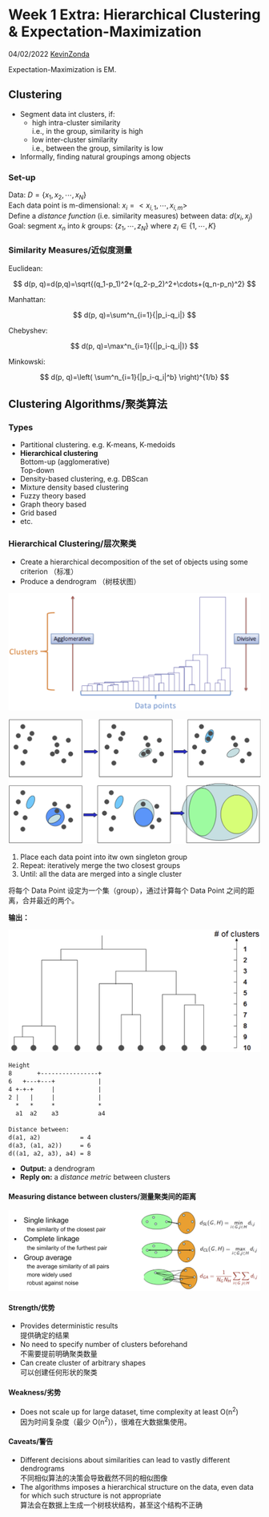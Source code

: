 # Week 1 Extra: Hierarchical Clustering & Expectation-Maximization

04/02/2022 [KevinZonda](https://github.com/KevinZonda)

Expectation-Maximization is EM.

## Clustering

- Segment data int clusters, if:
  - high intra-cluster similarity  
    i.e., in the group, similarity is high
  - low inter-cluster similarity  
    i.e., between the group, similarity is low
- Informally, finding natural groupings among objects

### Set-up

Data: $D=\left\{x_1, x_2, \cdots, x_N \right\}$  
Each data point is m-dimensional: $x_i=<x_{i,1}, \cdots, x_{i, m}>$  
Define a *distance function* (i.e. similarity measures) between data: $d(x_i, x_j)$  
Goal: segment $x_n$ into $k$ groups: $\left\{ z_1, \cdots, z_N \right\}$ where $z_i \in \left\{ 1, \cdots, K\right\}$

### Similarity Measures/近似度测量

Euclidean:

$$
d(p, q)=d(p,q)=\sqrt{(q_1-p_1)^2+(q_2-p_2)^2+\cdots+(q_n-p_n)^2}
$$

Manhattan:

$$
d(p, q)=\sum^n_{i=1}{|p_i-q_i|}
$$

Chebyshev:

$$
d(p, q)=\max^n_{i=1}{(|p_i-q_i|)}
$$

Minkowski:

$$
d(p, q)=\left(
  \sum^n_{i=1}{|p_i-q_i|^b}
  \right)^{1/b}
$$

## Clustering Algorithms/聚类算法

### Types

- Partitional clustering. e.g. K-means, K-medoids
- **Hierarchical clustering**  
  Bottom-up (agglomerative)  
  Top-down
- Density-based clustering, e.g. DBScan
- Mixture density based clustering
- Fuzzy theory based
- Graph theory based
- Grid based
- etc.

### Hierarchical Clustering/层次聚类

- Create a hierarchical decomposition of the set of objects using some criterion （标准）
- Produce a dendrogram （树枝状图）

![](img/Wk1/ex-hcem/hc-dps.png)

![](img/Wk1/ex-hcem/hc-ill.png)

1. Place each data point into itw own singleton group
2. Repeat: iteratively merge the two closest groups
3. Until: all the data are merged into a single cluster

将每个 Data Point 设定为一个集（group），通过计算每个 Data Point 之间的距离，合并最近的两个。

**输出：**

![](img/Wk1/ex-hcem/hc-rst.png)

```plain
Height
8       +----------------+
6   +---+---+            |
4 +-+-+     |            |
2 |   |     |            |
  *   *     *            *
  a1  a2    a3           a4

Distance between:
d(a1, a2)           = 4
d(a3, (a1, a2))     = 6
d((a1, a2, a3), a4) = 8
```

- **Output:** a dendrogram
- **Reply on:** a *distance metric* between clusters

#### Measuring distance between clusters/测量聚类间的距离

![](img/Wk1/ex-hcem/hc-dist.png)

#### Strength/优势

- Provides deterministic results  
  提供确定的结果
- No need to specify number of clusters beforehand  
  不需要提前明确聚类数量
- Can create cluster of arbitrary shapes  
  可以创建任何形状的聚类

#### Weakness/劣势

- Does not scale up for large dataset, time complexity at least O(n<sup>2</sup>)  
  因为时间复杂度（最少 O(n<sup>2</sup>)），很难在大数据集使用。

#### Caveats/警告

- Different decisions about similarities can lead to vastly different dendrograms  
  不同相似算法的决策会导致截然不同的相似图像
- The algorithms imposes a hierarchical structure on the data, even data for which such structure is not appropriate  
  算法会在数据上生成一个树枝状结构，甚至这个结构不正确
